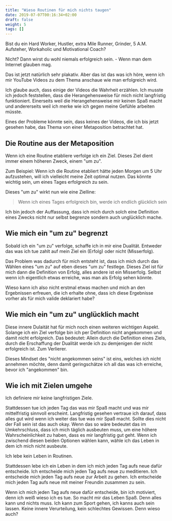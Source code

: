 ```yaml
---
title: "Wieso Routinen für mich nichts taugen"
date: 2019-07-07T00:16:34+02:00
draft: false
weight: 5
tags: []
---
```


Bist du ein Hard Worker, Hustler, extra Mile Runner, Grinder, 5 A.M. Aufsteher, Workaholic und Motivational Coach?

Nicht? Dann wirst du wohl niemals erfolgreich sein. - Wenn man dem Internet glauben mag.

Das ist jetzt natürlich sehr plakativ. Aber das ist das was ich höre, wenn ich mir YouTube Videos zu dem Thema anschaue wie man erfolgreich wird.

Ich glaube auch, dass einige der Videos die Wahrheit erzählen. Ich musste ich jedoch feststellen, dass die Heran&shy;gehensweise für mich nicht langfristig funktioniert. Einerseits weil die Herangehensweise mir keinen Spaß macht und andererseits weil ich merke wie ich gegen meine Gefühle arbeiten müsste.

Eines der Probleme könnte sein, dass keines der Videos, die ich bis jetzt gesehen habe, das Thema von einer Metaposition betrachtet hat.

## Die Routine aus der Metaposition
Wenn ich eine Routine etabliere verfolge ich ein Ziel. Dieses Ziel dient immer einem höheren Zweck, einem "um zu". 

Zum Beispiel: Wenn ich die Routine etabliert hätte jeden Morgen um 5 Uhr aufzustehen, will ich vielleicht meine Zeit optimal nutzen. Das könnte wichtig sein, um eines Tages erfolgreich zu sein.

Dieses "um zu" wirkt nun wie eine Zielline:

> Wenn ich eines Tages erfolgreich bin, werde ich endlich glücklich sein

Ich bin jedoch der Auffassung, dass ich mich durch solch eine Definition eines Zwecks nicht nur selbst begrenze sondern auch unglücklich mache. 

## Wie mich ein "um zu" begrenzt
Sobald ich ein "um zu" verfolge, schaffe ich in mir eine Dualität. Entweder das was ich tue zahlt auf mein Ziel ein (Erfolg) oder nicht (Misserfolg).

Das Problem was dadurch für mich entsteht ist, dass ich mich durch das Wählen eines "um zu" auf eben dieses "um zu" festlege. Dieses Ziel ist für mich dann die Definition von Erfolg, alles andere ist ein Misserfolg. Selbst wenn ich eigentlich etwas erreiche, was man als Erfolg sehen könnte.

Wieso kann ich also nicht erstmal etwas machen und mich an den Ergebnissen erfreuen, die ich erhalte ohne, dass ich diese Ergebnisse vorher als für mich valide deklariert habe?

## Wie mich ein "um zu" unglücklich macht
Diese innere Dulaität hat für mich noch einen weiteren wichtigen Aspekt. Solange ich ein Ziel verfolge bin ich per Definition nicht angekommen und damit nicht erfolgreich. Das bedeutet: Allein durch die Definition eines Ziels, durch die Erschaffung der Dualität werde ich zu demjenigen der nicht erfolgreich ist. Zum Verlierer.

Dieses Mindset des "nicht angekommen seins" ist eins, welches ich nicht annehmen möchte, denn damit geringschätze ich all das was ich erreiche, bevor ich "angekommen" bin. 

## Wie ich mit Zielen umgehe
Ich definiere mir keine langfristigen Ziele.

Stattdessen tue ich jeden Tag das was mir Spaß macht und was mir mittelfristig sinnvoll erscheint. Langfristig gesehen vertraue ich darauf, dass alles gut wird wenn ich weiter das tue was mir Spaß macht. Sollte dies nicht der Fall sein ist das auch okay. Wenn das so wäre bedeutet das im Umkehrschluss, dass ich mich täglich ausbeuten muss, um eine höhere Wahrscheinlichkeit zu haben, dass es mir langfristig gut geht. Wenn ich zwischend diesen beiden Optionen wählen kann, wähle ich das Leben in dem ich mich nicht ausbeute.

Ich lebe kein Leben in Routinen.

Stattdessen lebe ich ein Leben in dem ich mich jeden Tag aufs neue dafür entscheide. Ich entscheide mich jeden Tag aufs neue zu meditieren. Ich entscheide mich jeden Tag aufs neue zur Arbeit zu gehen. Ich entscheide mich jeden Tag aufs neue mit meiner Freundin zusammen zu sein.

Wenn ich mich jeden Tag aufs neue dafür entscheide, bin ich motiviert, denn ich weiß wieso ich es tue. So macht mir das Leben  Spaß. Denn alles kann und nichts muss. Ich kann zum Sport gehen, ich kanns auch sein lassen. Keine innere Verurteilung, kein schlechtes Gewissen. Denn wieso auch?